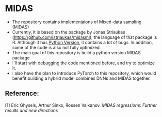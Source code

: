 # MIDAS
* The repository contains implementaions of Mixed-data sampling (MIDAS)
* Currently, it is based on the package by Jonas Striaukas (https://github.com/jstriaukas/midasml), the language of that package is R. Although it has [Python Version](https://github.com/jstriaukas/midasmlpy), it contains a lot of bugs. In addition, some of the code is also not fully optimized.
* The main goal of this repository is build a python version MIDAS package
* I'll start with debugging the code mentioned before, and try to optimize it. 
* I also have the plan to introduce PyTorch to this repository, which would benefit building a hybrid model combines DNNs and MIDAS together. 



## Reference:
[1] Eric Ghysels, Arthur Sinko, Rossen Valkanov. *MIDAS regressions: Further results and new directions*<br />
